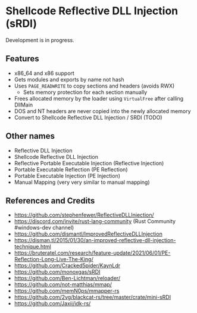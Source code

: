 # Shellcode Reflective DLL Injection (sRDI)

Development is in progress.

## Features

* x86_64 and x86 support
* Gets modules and exports by name not hash
* Uses `PAGE_READWRITE` to copy sections and headers (avoids RWX)
    * Sets memory protection for each section manually
* Frees allocated memory by the loader using `VirtualFree` after calling DllMain
* DOS and NT headers are never copied into the newly allocated memory
* Convert to Shellcode Reflective DLL Injection / SRDI (TODO)


## Other names

* Reflective DLL Injection
* Shellcode Reflective DLL Injection
* Reflective Portable Executable Injection (Reflective Injection)
* Portable Executable Reflection (PE Reflection)
* Portable Executable Injection (PE Injection)
* Manual Mapping (very very similar to manual mapping)

## References and Credits

* https://github.com/stephenfewer/ReflectiveDLLInjection/
* https://discord.com/invite/rust-lang-community (Rust Community #windows-dev channel)
* https://github.com/dismantl/ImprovedReflectiveDLLInjection
* https://disman.tl/2015/01/30/an-improved-reflective-dll-injection-technique.html
* https://bruteratel.com/research/feature-update/2021/06/01/PE-Reflection-Long-Live-The-King/
* https://github.com/Cracked5pider/KaynLdr
* https://github.com/monoxgas/sRDI
* https://github.com/Ben-Lichtman/reloader/
* https://github.com/not-matthias/mmap/
* https://github.com/memN0ps/mmapper-rs
* https://github.com/2vg/blackcat-rs/tree/master/crate/mini-sRDI
* https://github.com/Jaxii/idk-rs/